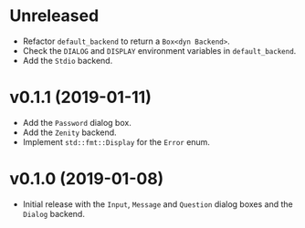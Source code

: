 # Unreleased
- Refactor `default_backend` to return a `Box<dyn Backend>`.
- Check the `DIALOG` and `DISPLAY` environment variables in `default_backend`.
- Add the `Stdio` backend.

# v0.1.1 (2019-01-11)
- Add the `Password` dialog box.
- Add the `Zenity` backend.
- Implement `std::fmt::Display` for the `Error` enum.

# v0.1.0 (2019-01-08)
- Initial release with the `Input`, `Message` and `Question` dialog boxes and
  the `Dialog` backend.
